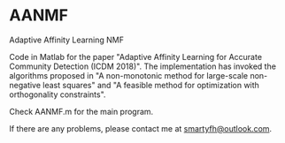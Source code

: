 # AANMF

Adaptive Affinity Learning NMF

Code in Matlab for the paper "Adaptive Affinity Learning for Accurate Community Detection (ICDM 2018)". The implementation has invoked the algorithms proposed in "A non-monotonic method for large-scale non-negative least squares" and "A feasible method for optimization with orthogonality constraints".

Check AANMF.m for the main program.

If there are any problems, please contact me at smartyfh@outlook.com.
